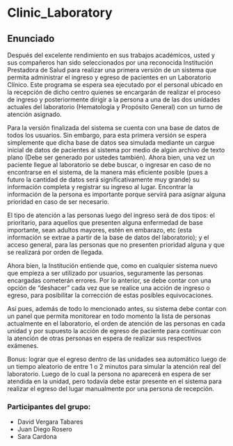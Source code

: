 # Clinic_Laboratory


## Enunciado
Después del excelente rendimiento en sus trabajos académicos, usted y sus compañeros han sido seleccionados por una reconocida Institución Prestadora de Salud para realizar una primera versión de un sistema que permita administrar el ingreso y egreso de pacientes en un Laboratorio Clínico.
Este programa se espera sea ejecutado por el personal ubicado en la recepción de dicho centro quienes se encargarán de realizar el proceso de ingreso y posteriormente dirigir a la persona a una de las dos unidades actuales del laboratorio (Hematología y Propósito General) con un turno de atención asignado.

Para la versión finalizada del sistema se cuenta con una base de datos de todos los usuarios. Sin embargo, para esta primera versión se espera simplemente que dicha base de datos sea simulada mediante un cargue inicial de datos de pacientes al sistema por medio de algún archivo de texto plano (Debe ser generado por ustedes también). Ahora bien, una vez un paciente llegue al laboratorio se debe buscar, o ingresar en caso de no encontrarse en el sistema, de la manera más eficiente posible (pues a futuro la cantidad de datos será significativamente muy grande) su información completa y registrar su ingreso al lugar. Encontrar la información de la persona es importante porque servirá para asignar alguna prioridad en caso de ser necesario.

El tipo de atención a las personas luego del ingreso será de dos tipos: el prioritario, para aquellos que presenten alguna enfermedad de base importante, sean adultos mayores, estén en embarazo, etc (esta información se extrae a partir de la base de datos del laboratorio); y el acceso general, para las personas que no presenten prioridad alguna y que se realizará por orden de llegada.

Ahora bien, la Institución entiende que, como en cualquier sistema nuevo que empieza a ser utilizado por usuarios, seguramente las personas encargadas cometerán errores. Por lo anterior, se debe contar con una opción de “deshacer” cada vez que se realice una acción de ingreso o egreso, para posibilitar la corrección de estas posibles equivocaciones.

Así pues, además de todo lo mencionado antes, su sistema debe contar con un panel que permita monitorear en todo momento la lista de personas actualmente en el laboratorio, el orden de atención de las personas en cada unidad y por supuesto la acción de egreso de paciente para continuar con la atención de otras personas en espera de realizar sus respectivos exámenes.

Bonus: lograr que el egreso dentro de las unidades sea automático luego de un tiempo aleatorio de entre 1 o 2 minutos para simular la atención real del laboratorio. Luego de lo cual la persona no aparecerá en espera de ser atendida en la unidad, pero todavía debe estar presente en el sistema para realizar el egreso del lugar manualmente por una persona de recepción.

### Participantes del grupo: 

 - David Vergara Tabares
 - Juan Diego Rosero
 - Sara Cardona


